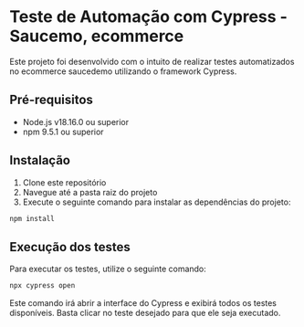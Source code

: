 # Teste de Automação com Cypress - Saucemo, ecommerce 
Este projeto foi desenvolvido com o intuito de realizar testes automatizados no ecommerce saucedemo utilizando o framework Cypress.

## Pré-requisitos
- Node.js v18.16.0 ou superior
- npm 9.5.1 ou superior

## Instalação
1. Clone este repositório
2. Navegue até a pasta raiz do projeto
3. Execute o seguinte comando para instalar as dependências do projeto:

```bash
npm install
```

## Execução dos testes
Para executar os testes, utilize o seguinte comando:

```bash
npx cypress open
```

Este comando irá abrir a interface do Cypress e exibirá todos os testes disponíveis. Basta clicar no teste desejado para que ele seja executado.

